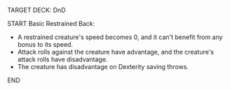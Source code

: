 TARGET DECK: DnD

START
Basic
Restrained
Back:
- A restrained creature's speed becomes 0, and it can't benefit from any bonus to its speed.
- Attack rolls against the creature have advantage, and the creature's attack rolls have disadvantage.
- The creature has disadvantage on Dexterity saving throws. 
<!--ID: 1649729532650-->
END